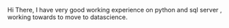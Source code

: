 Hi There,
I have very good working experience on python and sql server , working towards to move to datascience.
